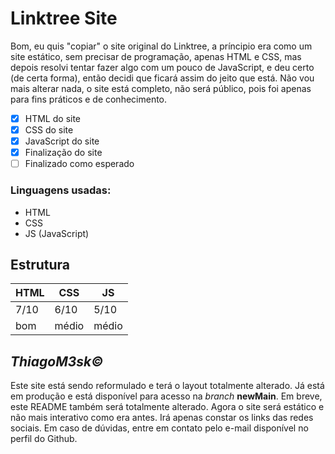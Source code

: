# Linktree Site
Bom, eu quis "copiar" o site original do Linktree, a príncipio era como um site estático, sem precisar de programação, apenas HTML e CSS, mas depois resolvi tentar fazer algo com um pouco de JavaScript, e deu certo (de certa forma), então decidi que ficará assim do jeito que está.
Não vou mais alterar nada, o site está completo, não será público, pois foi apenas para fins práticos e de conhecimento.
- [x] HTML do site
- [x] CSS do site
- [x] JavaScript do site
- [x] Finalização do site
- [ ] Finalizado como esperado

### Linguagens usadas:
* HTML
* CSS
* JS (JavaScript)

## Estrutura
HTML | CSS | JS
---|--|---
7/10 | 6/10 | 5/10
bom | médio | médio

_**ThiagoM3sk&copy;**_
---
Este site está sendo reformulado e terá o layout totalmente alterado. Já está em produção e está disponível para acesso na _branch_ **newMain**. Em breve, este README também será totalmente alterado.
Agora o site será estático e não mais interativo como era antes. Irá apenas constar os links das redes sociais.
Em caso de dúvidas, entre em contato pelo e-mail disponível no perfil do Github.